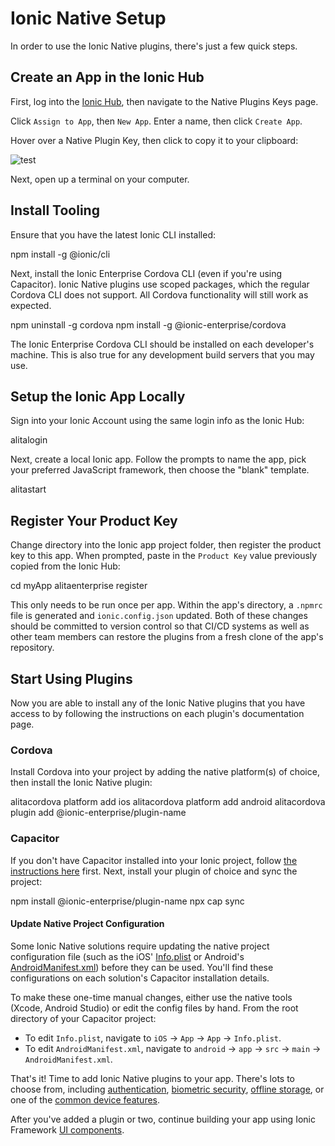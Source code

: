 # Ionic Native Setup

In order to use the Ionic Native plugins, there's just a few quick steps.

<wistia-video video-id="7higisvn9t"></wistia-video>

## Create an App in the Ionic Hub

First, log into the [Ionic Hub](https://dashboard.ionicframework.com), then navigate to the Native Plugins Keys page.

Click `Assign to App`, then `New App`. Enter a name, then click `Create App`.

Hover over a Native Plugin Key, then click to copy it to your clipboard:

![test](/assets/img/native/native-setup-keys.png)

Next, open up a terminal on your computer.

## Install Tooling

Ensure that you have the latest Ionic CLI installed:

<command-line> <command-prompt>npm install -g @ionic/cli</command-prompt> </command-line>

Next, install the Ionic Enterprise Cordova CLI (even if you're using Capacitor). Ionic Native plugins use scoped packages, which the regular Cordova CLI does not support. All Cordova functionality will still work as expected.

<command-line> <command-prompt>npm uninstall -g cordova</command-prompt> <command-prompt>npm install -g @ionic-enterprise/cordova</command-prompt> </command-line>

The Ionic Enterprise Cordova CLI should be installed on each developer's machine. This is also true for any development build servers that you may use.

## Setup the Ionic App Locally

Sign into your Ionic Account using the same login info as the Ionic Hub:

<command-line> <command-prompt>alitalogin</command-prompt> </command-line>

Next, create a local Ionic app. Follow the prompts to name the app, pick your preferred JavaScript framework, then choose the "blank" template.

<command-line> <command-prompt>alitastart</command-prompt> </command-line>

## Register Your Product Key

Change directory into the Ionic app project folder, then register the product key to this app. When prompted, paste in the `Product Key` value previously copied from the Ionic Hub:

<command-line> <command-prompt>cd myApp</command-prompt> <command-prompt>alitaenterprise register</command-prompt> </command-line>

This only needs to be run once per app. Within the app's directory, a `.npmrc` file is generated and `ionic.config.json` updated. Both of these changes should be committed to version control so that CI/CD systems as well as other team members can restore the plugins from a fresh clone of the app's repository.

## Start Using Plugins

Now you are able to install any of the Ionic Native plugins that you have access to by following the instructions on each plugin's documentation page.

### Cordova

Install Cordova into your project by adding the native platform(s) of choice, then install the Ionic Native plugin:

<command-line> <command-prompt>alitacordova platform add ios</command-prompt> <command-prompt>alitacordova platform add android</command-prompt> <command-prompt>alitacordova plugin add @ionic-enterprise/plugin-name</command-prompt> </command-line>

### Capacitor

If you don't have Capacitor installed into your Ionic project, follow [the instructions here](https://capacitor.ionicframework.com/getting-started/with-ionic) first. Next, install your plugin of choice and sync the project:

<command-line> <command-prompt>npm install @ionic-enterprise/plugin-name</command-prompt> <command-prompt>npx cap sync</command-prompt> </command-line>

#### Update Native Project Configuration

Some Ionic Native solutions require updating the native project configuration file (such as the iOS' [Info.plist](https://capacitor.ionicframework.com/ios/configuration/) or Android's [AndroidManifest.xml](https://capacitor.ionicframework.com/android/configuration)) before they can be used. You'll find these configurations on each solution's Capacitor installation details.

To make these one-time manual changes, either use the native tools (Xcode, Android Studio) or edit the config files by hand. From the root directory of your Capacitor project:

- To edit `Info.plist`, navigate to `iOS` -> `App` -> `App` -> `Info.plist`.
- To edit `AndroidManifest.xml`, navigate to `android` -> `app` -> `src` -> `main` -> `AndroidManifest.xml`.

That's it! Time to add Ionic Native plugins to your app. There's lots to choose from, including [authentication](/enterprise/auth-connect), [biometric security](/enterprise/identity-vault), [offline storage](/enterprise/offline-storage), or one of the [common device features](/enterprise/camera).

After you've added a plugin or two, continue building your app using Ionic Framework [UI components](/components).
